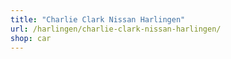 ```yaml
---
title: "Charlie Clark Nissan Harlingen"
url: /harlingen/charlie-clark-nissan-harlingen/
shop: car
---
```

